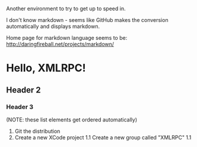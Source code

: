 
Another environment to try to get up to speed in.

I don't know markdown - seems like GitHub makes the conversion
automatically and displays markdown.

Home page for markdown language seems to be:
    http://daringfireball.net/projects/markdown/


# Hello, XMLRPC!

## Header 2

### Header 3

(NOTE: these list elements get ordered automatically)

1. Git the distribution
1. Create a new XCode project
    1.1 Create a new group called "XMLRPC"
    1.1 

    
